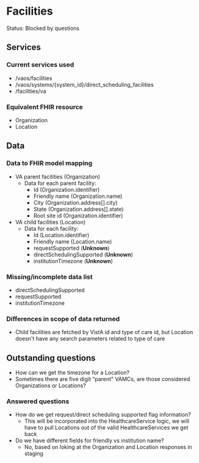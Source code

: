 # Facilities

Status: Blocked by questions

## Services
### Current services used
- /vaos/facilities
- /vaos/systems/{system_id}/direct_scheduling_facilities
- /facilities/va

### Equivalent FHIR resource

- Organization
- Location

## Data
### Data to FHIR model mapping

- VA parent facilities (Organization)
   - Data for each parent facility:
      - Id (Organization.identifier)
      - Friendly name (Organization.name)
      - City (Organization.address[].city)
      - State (Organization.address[].state)
      - Root site id (Organization.identifier)
- VA child facilities (Location)
   - Data for each facility:
      - Id (Location.identifier)
      - Friendly name (Location.name)
      - requestSupported (**Unknown**)
      - directSchedulingSupported (**Unknown**)
      - institutionTimezone (**Unknown**)

### Missing/incomplete data list

- directSchedulingSupported
- requestSupported
- institutionTimezone

### Differences in scope of data returned

- Child facilities are fetched by VistA id and type of care id, but Location doesn't have any search parameters related to type of care

## Outstanding questions

- How can we get the timezone for a Location?
- Sometimes there are five digit "parent" VAMCs, are those considered Organizations or Locations?

### Answered questions
- How do we get request/direct scheduling supported flag information?
   - This will be incorporated into the HealthcareService logic, we will have to pull Locations out of the valid HealthcareServices we get back
- Do we have different fields for friendly vs institution name?
   - No, based on loking at the Organization and Location responses in staging
